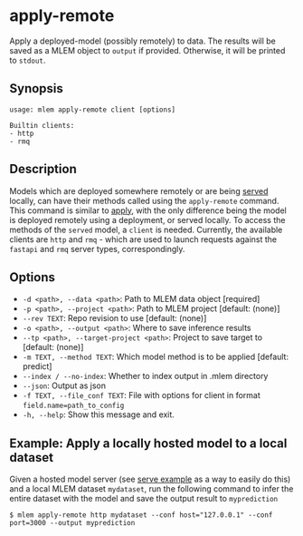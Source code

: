 # apply-remote

Apply a deployed-model (possibly remotely) to data. The results will be saved as
a MLEM object to `output` if provided. Otherwise, it will be printed to
`stdout`.

## Synopsis

```usage
usage: mlem apply-remote client [options]

Builtin clients:
- http
- rmq
```

## Description

Models which are deployed somewhere remotely or are being
[served](/doc/get-started/serving) locally, can have their methods called using
the `apply-remote` command. This command is similar to
[apply](/doc/command-reference/apply), with the only difference being the model
is deployed remotely using a deployment, or served locally. To access the
methods of the `served` model, a `client` is needed. Currently, the available
clients are `http` and `rmq` - which are used to launch requests against the
`fastapi` and `rmq` server types, correspondingly.

## Options

- `-d <path>, --data <path>`: Path to MLEM data object [required]
- `-p <path>, --project <path>`: Path to MLEM project [default: (none)]
- `--rev TEXT`: Repo revision to use [default: (none)]
- `-o <path>, --output <path>`: Where to save inference results
- `--tp <path>, --target-project <path>`: Project to save target to [default:
  (none)]
- `-m TEXT, --method TEXT`: Which model method is to be applied [default:
  predict]
- `--index / --no-index`: Whether to index output in .mlem directory
- `--json`: Output as json
- `-f TEXT, --file_conf TEXT`: File with options for client in format
  `field.name=path_to_config`
- `-h, --help`: Show this message and exit.

## Example: Apply a locally hosted model to a local dataset

Given a hosted model server (see
[serve example](/doc/command-reference/serve#examples) as a way to easily do
this) and a local MLEM dataset `mydataset`, run the following command to infer
the entire dataset with the model and save the output result to `myprediction`

```cli
$ mlem apply-remote http mydataset --conf host="127.0.0.1" --conf port=3000 --output myprediction
```
